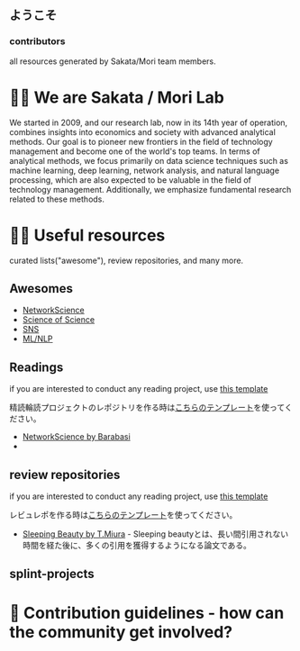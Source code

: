 ## ようこそ
### contributors
all resources generated by Sakata/Mori team members.

# 🙋‍♀️ We are Sakata / Mori Lab
We started in 2009, and our research lab, now in its 14th year of operation, combines insights into economics and society with advanced analytical methods. Our goal is to pioneer new frontiers in the field of technology management and become one of the world's top teams. In terms of analytical methods, we focus primarily on data science techniques such as machine learning, deep learning, network analysis, and natural language processing, which are also expected to be valuable in the field of technology management. Additionally, we emphasize fundamental research related to these methods.


# 👩‍💻 Useful resources
curated lists("awesome"), review repositories, and many more.

## Awesomes
- [NetworkScience](https://github.com/team-sakata/awesome-NetworkScience)
- [Science of Science](https://github.com/team-sakata/awesome-scisci)
- [SNS](https://github.com/team-sakata/awesome-SNS)
- [ML/NLP](https://github.com/team-sakata/awesome-ML-NLP)

## Readings
if you are interested to conduct any reading project, use [this template](https://github.com/team-sakata/TMPL-readings)

精読輪読プロジェクトのレポジトリを作る時は[こちらのテンプレート](https://github.com/team-sakata/TMPL-readings)を使ってください。

- [NetworkScience by Barabasi](https://github.com/team-sakata/Readings-Barabasi-networkscience)
- 

## review repositories
if you are interested to conduct any reading project, use [this template](https://github.com/team-sakata/TMPL-literature-review)

レビュレポを作る時は[こちらのテンプレート](https://github.com/team-sakata/TMPL-literature-review)を使ってください。

- [Sleeping Beauty by T.Miura](https://github.com/team-sakata/2023_Rev_MiuraTakahiro-1) - Sleeping beautyとは、長い間引用されない時間を経た後に、多くの引用を獲得するようになる論文である。

## splint-projects


# 🌈 Contribution guidelines - how can the community get involved?

<!--
このreadmeを編集すると、organizationの最初のページにいい感じに表示されます。
**Here are some ideas to get you started:**

🍿 Fun facts - what does your team eat for breakfast?
🧙 Remember, you can do mighty things with the power of [Markdown](https://docs.github.com/github/writing-on-github/getting-started-with-writing-and-formatting-on-github/basic-writing-and-formatting-syntax)
-->

